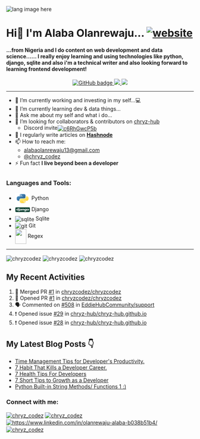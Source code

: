 <p align="left"><img width=15%" src="https://github.com/alansmathew/alansmathew/raw/master/lang.gif" alt="lang image here" /></p>


# Hi👋 I'm Alaba Olanrewaju...  [<img src='https://cdn.jsdelivr.net/npm/simple-icons@3.0.1/icons/icloud.svg' alt='website' height='40'>](https://linktr.ee/chryz_codez) 
#### ...from Nigeria and I do content on web development and data science...... I really enjoy learning and using technologies like python, django, sqlite and also i'm a technical writer and also looking forward to learning frontend development!

<p align="center">
  <a href="https://github.com/chryzcodez?tab=followers">
    <img src="https://img.shields.io/github/followers/chryzcodez?tab=followers?label=blue&logo=github&style=for-the-badge" alt="GitHub badge" />
  </a>
  <a href="http://twitter.com/chryz_codez">
    <img src="https://img.shields.io/twitter/follow/chryz_codez?label=Twitter&logo=twitter&style=for-the-badge" />
  </a>
  <a href="https://discord.gg/c6RhGwcP5b">
    <img src="https://img.shields.io/discord/808727269400772638?color=green&logo=Discord&style=for-the-badge" />
  </a>
</p>

----------------------------------------------------------
- 🔭 I’m currently working and investing in my self...💻 
- 🌱 I’m currently learning dev & data things... 
- 💬 Ask me about my self and what i do... 
- 👯 I’m looking for  collaborators & contributors on [chryz-hub](https://github.com/chryz-hub) 
  - Discord invite<a href="https://discord.gg/c6RhGwcP5b" target="blank"><img align="center" src="https://cdn.jsdelivr.net/npm/simple-icons@3.0.1/icons/discord.svg" alt="c6RhGwcP5b" height="30" width="40" /></a>
- 📝 I regularly write articles on __[Hashnode](https://hashnode.com/@chryzcodez)__
- 📫 How to reach me: 
  - alabaolanrewaju13@gmail.com
  - [@chryz_codez](https://twitter.com/chryz_codez)
- ⚡ Fun fact **I live beyond been a developer**

## <h3 align="left">Languages and Tools:</h3>
* <img align="center" src="https://raw.githubusercontent.com/devicons/devicon/master/icons/python/python-original.svg" alt="python" height="30" width="40"/> Python 
* <img align="center" src="https://raw.githubusercontent.com/devicons/devicon/master/icons/django/django-original.svg" alt="django" height="30" width="40"/> Django
* <img align="center" src="https://www.vectorlogo.zone/logos/sqlite/sqlite-icon.svg" alt="sqlite" height="30" width="40"/> Sqlite 
* <img align="center" src="https://www.vectorlogo.zone/logos/git-scm/git-scm-icon.svg" alt="git" width="30" height="40"/>  Git
* <img align="center" src="https://github.com/chryzcodez/chryzcodez/blob/main/regex.svg" width="30" height="40"/> Regex
-------------------------------------------------------------------------------------------------------

<img align="center" src="https://github-readme-stats.vercel.app/api/top-langs?username=chryzcodez&show_icons=true&locale=en&layout=compact" alt="chryzcodez" />
<img align="center" src="https://github-readme-streak-stats.herokuapp.com/?user=chryzcodez&" alt="chryzcodez" />
<img align="center" src ="https://github-readme-stats.vercel.app/api?username=chryzcodez&show_icons=true&theme=radical" alt="chryzcodez" />

## My Recent Activities
<!--START_SECTION:activity-->
1. 🎉 Merged PR [#1](https://github.com/chryzcodez/chryzcodez/pull/1) in [chryzcodez/chryzcodez](https://github.com/chryzcodez/chryzcodez)
2. 💪 Opened PR [#1](https://github.com/chryzcodez/chryzcodez/pull/1) in [chryzcodez/chryzcodez](https://github.com/chryzcodez/chryzcodez)
3. 🗣 Commented on [#508](https://github.com/EddieHubCommunity/support/issues/508) in [EddieHubCommunity/support](https://github.com/EddieHubCommunity/support)
4. ❗️ Opened issue [#29](https://github.com/chryz-hub/chryz-hub.github.io/issues/29) in [chryz-hub/chryz-hub.github.io](https://github.com/chryz-hub/chryz-hub.github.io)
5. ❗️ Opened issue [#28](https://github.com/chryz-hub/chryz-hub.github.io/issues/28) in [chryz-hub/chryz-hub.github.io](https://github.com/chryz-hub/chryz-hub.github.io)
<!--END_SECTION:activity-->

## My Latest Blog Posts 👇
<!-- HASHNODE_BLOG:START -->
- [Time Management Tips  for Developer's Productivity.](https://chryzcodez.hashnode.dev//time-management-tips-for-developers-productivity-cklh1enev01qlf1s190zr44hx)
- [7 Habit That Kills a Developer Career.](https://chryzcodez.hashnode.dev/7-habit-that-kills-a-developer-career-ckl81v32g00ggems1et3r40t1)
- [7 Health Tips For Developers](https://chryzcodez.hashnode.dev/7-health-tips-for-developers-ckkxxvcxd004byos1h1o06s0y)
- [7 Short Tips to Growth as a Developer](https://chryzcodez.hashnode.dev/7-short-tips-to-growth-as-a-developer-ckko955s504bz1es17e1dbc3f)
- [Python Built-in String Methods/  Functions 1 :)](https://chryzcodez.hashnode.dev/python-built-in-string-methods-functions-1-ckkekyfbe04if00s15pjn9g5e)
<!-- HASHNODE_BLOG:END -->




<h3 align="left">Connect with me:</h3>
<p align="left">
<a href="https://dev.to/chryz_codez" target="blank"><img align="center" src="https://cdn.jsdelivr.net/npm/simple-icons@3.0.1/icons/dev-dot-to.svg" alt="chryz_codez" height="30" width="40" /></a>
<a href="https://hashnode.com/@chryzcodez" target="blank"><img align="center" src="https://cdn.jsdelivr.net/npm/simple-icons@3.0.1/icons/hashnode.svg" alt="chryz_codez" height="30" width="40" /></a>  
<a href="https://www.linkedin.com/in/olanrewaju-alaba-b038b51b4/" target="blank"><img align="center" src="https://cdn.jsdelivr.net/npm/simple-icons@3.0.1/icons/linkedin.svg" alt="https://www.linkedin.com/in/olanrewaju-alaba-b038b51b4/" height="30" width="40" /></a>
<a href="https://twitter.com/chryz_codez" target="blank"><img align="center" src="https://cdn.jsdelivr.net/npm/simple-icons@3.0.1/icons/twitter.svg" alt="chryz_codez" height="30" width="40" /></a> 
</p>
